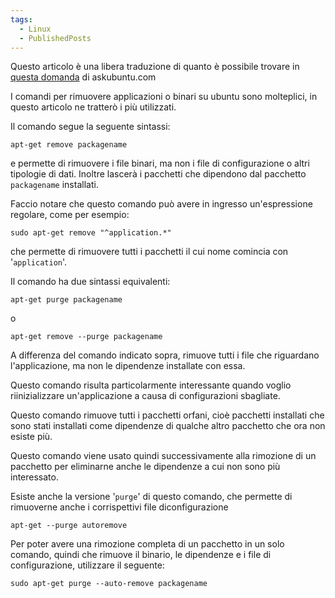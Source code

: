 ```yaml
---
tags:
  - Linux
  - PublishedPosts
---
```



Questo articolo è una libera traduzione di quanto è possibile trovare in [questa domanda](http://askubuntu.com/questions/187888/what-is-the-correct-way-to-completely-remove-an-application) di askubuntu.com

I comandi per rimuovere applicazioni o binari su ubuntu sono molteplici, in questo articolo ne tratterò i più utilizzati.

Il comando segue la seguente sintassi:

```shell
apt-get remove packagename
```

e permette di rimuovere i file binari, ma non i file di configurazione o altri tipologie di dati.
Inoltre lascerà i pacchetti che dipendono dal pacchetto `packagename` installati.

Faccio notare che questo comando può avere in ingresso un'espressione regolare, come per esempio:

```shell
sudo apt-get remove "^application.*"
```

che permette di rimuovere tutti i pacchetti il cui nome comincia con '`application`'.

Il comando ha due sintassi equivalenti:

```shell
apt-get purge packagename
```

o

```shell
apt-get remove --purge packagename
```

A differenza del comando indicato sopra, rimuove tutti i file che riguardano l'applicazione, ma non le dipendenze installate con essa.

Questo comando risulta particolarmente interessante quando voglio riinizializzare un'applicazione a causa di configurazioni sbagliate.

Questo comando rimuove tutti i pacchetti orfani, cioè pacchetti installati che sono stati installati come dipendenze di qualche altro pacchetto che ora non esiste più.

Questo comando viene usato quindi successivamente alla rimozione di un pacchetto per eliminarne anche le dipendenze a cui non sono più interessato.

Esiste anche la versione '`purge`' di questo comando, che permette di rimuoverne anche i corrispettivi file diconfigurazione

```shell
apt-get --purge autoremove
```

Per poter avere una rimozione completa di un pacchetto in un solo comando, quindi che rimuove il binario, le dipendenze e i file di configurazione, utilizzare il seguente:

```shell
sudo apt-get purge --auto-remove packagename
```
